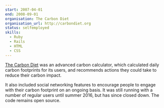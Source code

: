 ```yaml
---
start: 2007-04-01
end: 2008-09-01
organisation: The Carbon Diet
organisation_url: http://carbondiet.org
status: selfemployed
skills:
  - Ruby
  - Rails
  - HTML
  - CSS
---
```

[The Carbon Diet](http://www.carbondiet.org) was an advanced carbon calculator, which calculated daily carbon footprints for its users, and recommends actions they could take to reduce their carbon impact.

It also included social networking features to encourage people to engage with their carbon footprint on an ongoing basis. It was still running with a number of regular users until summer 2016, but has since closed down. The code remains open source.
